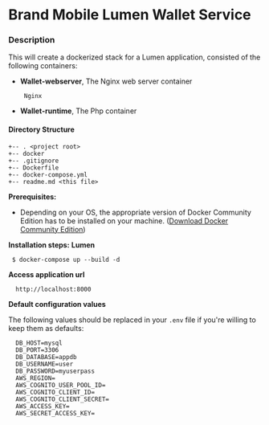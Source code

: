 # Brand Mobile Lumen Wallet Service

### **Description**

This will create a dockerized stack for a Lumen application, consisted of the following containers:
-  **Wallet-webserver**, The Nginx web server container

        Nginx
    
-  **Wallet-runtime**, The Php container

#### **Directory Structure**
```
+-- . <project root>
+-- docker
+-- .gitignore
+-- Dockerfile
+-- docker-compose.yml
+-- readme.md <this file>
```
**Prerequisites:** 

* Depending on your OS, the appropriate version of Docker Community Edition has to be installed on your machine.  ([Download Docker Community Edition](https://hub.docker.com/search/?type=edition&offering=community))

**Installation steps:** 
    **Lumen**
   ```
    $ docker-compose up --build -d
   ```

**Access application url** 
  ```
    http://localhost:8000
   ```

**Default configuration values** 

The following values should be replaced in your `.env` file if you're willing to keep them as defaults:
  ```
    DB_HOST=mysql
    DB_PORT=3306
    DB_DATABASE=appdb
    DB_USERNAME=user
    DB_PASSWORD=myuserpass
    AWS_REGION=
    AWS_COGNITO_USER_POOL_ID=
    AWS_COGNITO_CLIENT_ID=
    AWS_COGNITO_CLIENT_SECRET=
    AWS_ACCESS_KEY=
    AWS_SECRET_ACCESS_KEY=
```
